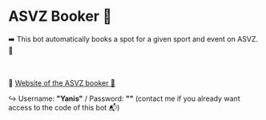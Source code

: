 <h1> ASVZ Booker 🏃 </h1>
➡️ This bot automatically books a spot for a given sport and event on ASVZ. 🚀
<br />
<br />
<br />

:link: [Website of the ASVZ booker 🤖](https://asvz-booker.herokuapp.com/) 

↪️ Username: **"Yanis"** / Password: **""** (contact me if you already want access to the code of this bot 📬)
  
